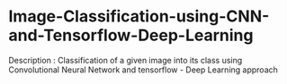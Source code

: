 # Image-Classification-using-CNN-and-Tensorflow-Deep-Learning
Description : Classification of a given image into its class using Convolutional Neural Network and tensorflow - Deep Learning approach
